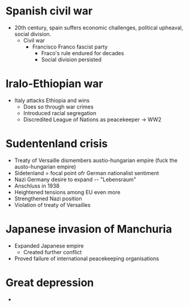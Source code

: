 # Spanish civil war

- 20th century, spain suffers economic challenges, political upheaval, social division.
  - Civil war
    - Francisco Franco fascist party
      - Fraco's rule endured for decades
      - Social division persisted

# Iralo-Ethiopian war

- Italy attacks Ethiopia and wins
  - Does so through war crimes
  - Introduced racial segregation
  - Discredited League of Nations as peacekeeper -> WW2

# Sudentenland crisis

- Treaty of Versaille dismembers austio-hungarian empire (fuck the austo-hungarian empire)
- Sidetenland = focal point ofr German nationalist sentiment
- Nazi Germany desire to expand -- "Lebensraum"
- Anschluss in 1938
- Heightened tensions among EU even more
- Strengthened Nazi position
- Violation of treaty of Versailles

# Japanese invasion of Manchuria

- Expanded Japanese empire
  - Created further conflict
- Proved failure of international peacekeeping organisations

# Great depression

- 